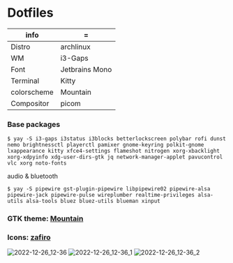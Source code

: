 # Dotfiles


| info  | = |
| ------------- | ------------- |
| Distro | archlinux |
| WM | i3-Gaps |
| Font | Jetbrains Mono |
| Terminal | Kitty |
| colorscheme | Mountain | Paradise |
| Compositor | picom |


### Base packages

```
$ yay -S i3-gaps i3status i3blocks betterlockscreen polybar rofi dunst nemo brightnessctl playerctl pamixer gnome-keyring polkit-gnome lxappearance kitty xfce4-settings flameshot nitrogen xorg-xbacklight xorg-xdpyinfo xdg-user-dirs-gtk jq network-manager-applet pavucontrol vlc xorg noto-fonts
```

audio & bluetooth

```
$ yay -S pipewire gst-plugin-pipewire libpipewire02 pipewire-alsa pipewire-jack pipewire-pulse wireplumber realtime-privileges alsa-utils alsa-tools bluez bluez-utils blueman xinput 
```

### GTK theme: [Mountain](https://github.com/mountain-theme/Mountain/)            
### Icons: [zafiro](https://github.com/zayronxio/Zafiro-icons/releases)


![2022-12-26_12-36](https://user-images.githubusercontent.com/92778316/209539371-ee09fd2b-8a98-48f8-8215-552afded58fe.png)
![2022-12-26_12-36_1](https://user-images.githubusercontent.com/92778316/209539383-64069b30-10ff-44a9-a4a7-1301e06a797f.png)
![2022-12-26_12-36_2](https://user-images.githubusercontent.com/92778316/209539387-58b8524d-849b-4375-814f-c41034c7f821.png)
